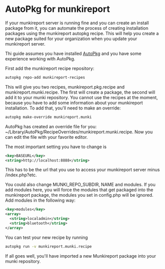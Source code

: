 AutoPkg for munkireport
=====

If your munkireport server is running fine and you can create an install package from it, you can automate the process of creating installation packages using the munkireport autopkg recipe. This will help you create a new package suited for your organization when you update your munkireport server.

Thi guide assumes you have installed [AutoPkg](https://github.com/autopkg/autopkg) and you have some experience working with AutoPkg.

First add the munkireport recipe repository:

```sh
autopkg repo-add munkireport-recipes
```

This will give you two recipes, munkireport.pkg.recipe and munkireport.munki.recipe. The first will create a package, the second will add it to your munki repository. You cannot use the recipes at the moment, because you have to add some information about your munkireport installation. To add that, you'll need to make an override:

```sh
autopkg make-override munkireport.munki
```

AutoPkg has created an override file for you: ~/Library/AutoPkg/RecipeOverrides/munkireport.munki.recipe. Now you can edit the file with your favorite editor.

The most important setting you have to change is

```xml
<key>BASEURL</key>
<string>http://localhost:8888</string>
```

This has to be the url that you use to access your munkireport server minus /index.php?etc.

You could also change MUNKI_REPO_SUBDIR, NAME and modules. If you add modules here, you will force the modules that get packaged into the munkireport package, the modules you set in config.php will be ignored. Add modules in the following way:

```xml
<key>modules</key>
<array>
  <string>localadmin</string>
  <string>bluetooth</string>
</array>
```


You can test your new recipe by running

```sh
autopkg run -v munkireport.munki.recipe
```

If all goes well, you'll have imported a new Munkireport package into your munki repository.
